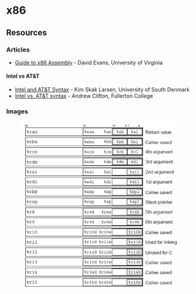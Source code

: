 # x86

## Resources

### Articles

* [Guide to x86 Assembly](https://www.cs.virginia.edu/\~evans/cs216/guides/x86.html) - David Evans, University of Virginia

#### Intel vs AT\&T

* [Intel and AT\&T Syntax](https://imada.sdu.dk/u/kslarsen/dm546/Material/IntelnATT.htm) - Kim Skak Larsen, University of South Denmark
* [Intel vs. AT\&T syntax](https://staffwww.fullcoll.edu/aclifton/courses/cs241/syntax.html) - Andrew Clifton, Fullerton College

### Images

<figure><img src="../../.gitbook/assets/x86 Registers.webp" alt=""><figcaption></figcaption></figure>
